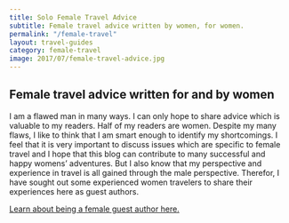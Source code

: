 ```yaml
---
title: Solo Female Travel Advice
subtitle: Female travel advice written by women, for women.
permalink: "/female-travel"
layout: travel-guides
category: female-travel
image: 2017/07/female-travel-advice.jpg
---
```


## Female travel advice written for and by women
I am a flawed man in many ways. I can only hope to share advice which is valuable to my readers. Half of my readers are women. Despite my many flaws, I like to think that I am smart enough to identify my shortcomings. I feel that it is very important to discuss issues which are specific to female travel and I hope that this blog can contribute to many successful and happy womens’ adventures. But I also know that my perspective and experience in travel is all gained through the male perspective. Therefor, I have sought out some experienced women travelers to share their experiences here as guest authors.

[Learn about being a female guest author here.](/guest-author-women/)

